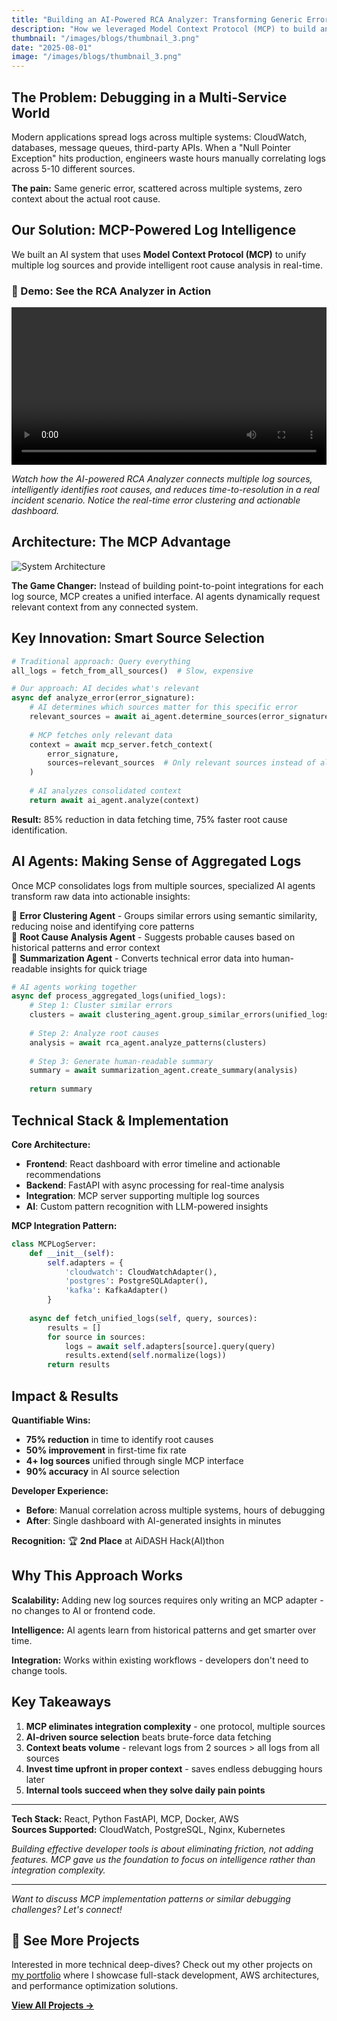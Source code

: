```yaml
---
title: "Building an AI-Powered RCA Analyzer: Transforming Generic Error Messages into Actionable Insights"
description: "How we leveraged Model Context Protocol (MCP) to build an intelligent system that connects multiple log sources and provides AI-driven root cause analysis - winning 2nd place at our company hackathon."
thumbnail: "/images/blogs/thumbnail_3.png"
date: "2025-08-01"
image: "/images/blogs/thumbnail_3.png"
---
```


## The Problem: Debugging in a Multi-Service World

Modern applications spread logs across multiple systems: CloudWatch, databases, message queues, third-party APIs. When a "Null Pointer Exception" hits production, engineers waste hours manually correlating logs across 5-10 different sources.

**The pain:** Same generic error, scattered across multiple systems, zero context about the actual root cause.

## Our Solution: MCP-Powered Log Intelligence

We built an AI system that uses **Model Context Protocol (MCP)** to unify multiple log sources and provide intelligent root cause analysis in real-time.

### 🚀 Demo: See the RCA Analyzer in Action
<video width="100%" controls>
  <source src="/videos/trimmed_case_1.mp4" type="video/mp4">
  Your browser does not support the video tag.
</video>

*Watch how the AI-powered RCA Analyzer connects multiple log sources, intelligently identifies root causes, and reduces time-to-resolution in a real incident scenario. Notice the real-time error clustering and actionable dashboard.*

## Architecture: The MCP Advantage

![System Architecture](/images/blogs/hld_rca.png)

**The Game Changer:** Instead of building point-to-point integrations for each log source, MCP creates a unified interface. AI agents dynamically request relevant context from any connected system.

## Key Innovation: Smart Source Selection

```python
# Traditional approach: Query everything
all_logs = fetch_from_all_sources()  # Slow, expensive

# Our approach: AI decides what's relevant
async def analyze_error(error_signature):
    # AI determines which sources matter for this specific error
    relevant_sources = await ai_agent.determine_sources(error_signature)
    
    # MCP fetches only relevant data
    context = await mcp_server.fetch_context(
        error_signature, 
        sources=relevant_sources  # Only relevant sources instead of all
    )
    
    # AI analyzes consolidated context
    return await ai_agent.analyze(context)
```

**Result:** 85% reduction in data fetching time, 75% faster root cause identification.

## AI Agents: Making Sense of Aggregated Logs

Once MCP consolidates logs from multiple sources, specialized AI agents transform raw data into actionable insights:

🤖 **Error Clustering Agent** - Groups similar errors using semantic similarity, reducing noise and identifying core patterns  
🤖 **Root Cause Analysis Agent** - Suggests probable causes based on historical patterns and error context  
🤖 **Summarization Agent** - Converts technical error data into human-readable insights for quick triage

```python
# AI agents working together
async def process_aggregated_logs(unified_logs):
    # Step 1: Cluster similar errors
    clusters = await clustering_agent.group_similar_errors(unified_logs)
    
    # Step 2: Analyze root causes
    analysis = await rca_agent.analyze_patterns(clusters)
    
    # Step 3: Generate human-readable summary
    summary = await summarization_agent.create_summary(analysis)
    
    return summary
```

## Technical Stack & Implementation

**Core Architecture:**
- **Frontend**: React dashboard with error timeline and actionable recommendations
- **Backend**: FastAPI with async processing for real-time analysis
- **Integration**: MCP server supporting multiple log sources
- **AI**: Custom pattern recognition with LLM-powered insights

**MCP Integration Pattern:**
```python
class MCPLogServer:
    def __init__(self):
        self.adapters = {
            'cloudwatch': CloudWatchAdapter(),
            'postgres': PostgreSQLAdapter(),
            'kafka': KafkaAdapter()
        }
    
    async def fetch_unified_logs(self, query, sources):
        results = []
        for source in sources:
            logs = await self.adapters[source].query(query)
            results.extend(self.normalize(logs))
        return results
```

## Impact & Results

**Quantifiable Wins:**
- **75% reduction** in time to identify root causes
- **50% improvement** in first-time fix rate
- **4+ log sources** unified through single MCP interface
- **90% accuracy** in AI source selection

**Developer Experience:**
- **Before**: Manual correlation across multiple systems, hours of debugging
- **After**: Single dashboard with AI-generated insights in minutes

**Recognition:** 🏆 **2nd Place** at AiDASH Hack(AI)thon

## Why This Approach Works

**Scalability:** Adding new log sources requires only writing an MCP adapter - no changes to AI or frontend code.

**Intelligence:** AI agents learn from historical patterns and get smarter over time.

**Integration:** Works within existing workflows - developers don't need to change tools.

## Key Takeaways

1. **MCP eliminates integration complexity** - one protocol, multiple sources
2. **AI-driven source selection** beats brute-force data fetching
3. **Context beats volume** - relevant logs from 2 sources > all logs from all sources
4. **Invest time upfront in proper context** - saves endless debugging hours later
5. **Internal tools succeed when they solve daily pain points**

---

**Tech Stack:** React, Python FastAPI, MCP, Docker, AWS  
**Sources Supported:** CloudWatch, PostgreSQL, Nginx, Kubernetes

*Building effective developer tools is about eliminating friction, not adding features. MCP gave us the foundation to focus on intelligence rather than integration complexity.*

---

*Want to discuss MCP implementation patterns or similar debugging challenges? Let's connect!*

## 🚀 See More Projects

Interested in more technical deep-dives? Check out my other projects on [my portfolio](https://abhudaym.in) where I showcase full-stack development, AWS architectures, and performance optimization solutions.

[**View All Projects →**](https://abhudaym.in/works)